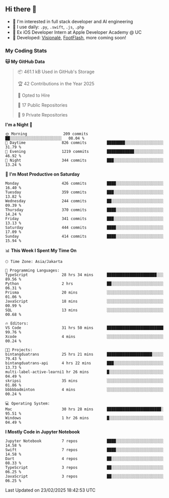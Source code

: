 ## Hi there 👋

- 🤖 I'm interested in full stack developer and AI engineering
- 🌱 I use daily: `.py`, `.swift`, `.js`, `.php`
- 🍎 Ex iOS Developer Intern at Apple Developer Academy @ UC
- 🔨 Developed: [Visionalé](https://apps.apple.com/id/app/visional%C3%A9/id6737191146), [FootFlash](https://apps.apple.com/id/app/footflash/id6550905078), more coming soon!

### My Coding Stats

<!--START_SECTION:waka-->
**🐱 My GitHub Data** 

> 📦 461.1 kB Used in GitHub's Storage 
 > 
> 🏆 42 Contributions in the Year 2025
 > 
> 💼 Opted to Hire
 > 
> 📜 17 Public Repositories 
 > 
> 🔑 9 Private Repositories 
 > 
**I'm a Night 🦉** 

```text
🌞 Morning                209 commits         ██░░░░░░░░░░░░░░░░░░░░░░░   08.04 % 
🌆 Daytime                826 commits         ████████░░░░░░░░░░░░░░░░░   31.79 % 
🌃 Evening                1219 commits        ████████████░░░░░░░░░░░░░   46.92 % 
🌙 Night                  344 commits         ███░░░░░░░░░░░░░░░░░░░░░░   13.24 % 
```
📅 **I'm Most Productive on Saturday** 

```text
Monday                   426 commits         ████░░░░░░░░░░░░░░░░░░░░░   16.40 % 
Tuesday                  359 commits         ███░░░░░░░░░░░░░░░░░░░░░░   13.82 % 
Wednesday                244 commits         ██░░░░░░░░░░░░░░░░░░░░░░░   09.39 % 
Thursday                 370 commits         ████░░░░░░░░░░░░░░░░░░░░░   14.24 % 
Friday                   341 commits         ███░░░░░░░░░░░░░░░░░░░░░░   13.13 % 
Saturday                 444 commits         ████░░░░░░░░░░░░░░░░░░░░░   17.09 % 
Sunday                   414 commits         ████░░░░░░░░░░░░░░░░░░░░░   15.94 % 
```


📊 **This Week I Spent My Time On** 

```text
🕑︎ Time Zone: Asia/Jakarta

💬 Programming Languages: 
TypeScript               28 hrs 34 mins      ██████████████████████░░░   89.56 % 
Python                   2 hrs               ██░░░░░░░░░░░░░░░░░░░░░░░   06.31 % 
Prisma                   20 mins             ░░░░░░░░░░░░░░░░░░░░░░░░░   01.06 % 
JavaScript               18 mins             ░░░░░░░░░░░░░░░░░░░░░░░░░   00.99 % 
SQL                      13 mins             ░░░░░░░░░░░░░░░░░░░░░░░░░   00.68 % 

🔥 Editors: 
VS Code                  31 hrs 50 mins      █████████████████████████   99.76 % 
Xcode                    4 mins              ░░░░░░░░░░░░░░░░░░░░░░░░░   00.24 % 

🐱‍💻 Projects: 
bintangduatrans          25 hrs 21 mins      ████████████████████░░░░░   79.43 % 
bintangduatrans-api      4 hrs 22 mins       ███░░░░░░░░░░░░░░░░░░░░░░   13.73 % 
multi-label-active-learni1 hr 26 mins        █░░░░░░░░░░░░░░░░░░░░░░░░   04.49 % 
skripsi                  35 mins             ░░░░░░░░░░░░░░░░░░░░░░░░░   01.86 % 
bbbbbadminton            4 mins              ░░░░░░░░░░░░░░░░░░░░░░░░░   00.24 % 

💻 Operating System: 
Mac                      30 hrs 28 mins      ████████████████████████░   95.51 % 
Windows                  1 hr 26 mins        █░░░░░░░░░░░░░░░░░░░░░░░░   04.49 % 
```

**I Mostly Code in Jupyter Notebook** 

```text
Jupyter Notebook         7 repos             ████░░░░░░░░░░░░░░░░░░░░░   14.58 % 
Swift                    7 repos             ████░░░░░░░░░░░░░░░░░░░░░   14.58 % 
Dart                     4 repos             ██░░░░░░░░░░░░░░░░░░░░░░░   08.33 % 
TypeScript               3 repos             ██░░░░░░░░░░░░░░░░░░░░░░░   06.25 % 
JavaScript               3 repos             ██░░░░░░░░░░░░░░░░░░░░░░░   06.25 % 
```




 Last Updated on 23/02/2025 18:42:53 UTC
<!--END_SECTION:waka-->

<!--
**nico-samuelson/nico-samuelson** is a ✨ _special_ ✨ repository because its `README.md` (this file) appears on your GitHub profile.

Here are some ideas to get you started:

- 🔭 I’m currently working on ...
- 🌱 I’m currently learning ...
- 👯 I’m looking to collaborate on ...
- 🤔 I’m looking for help with ...
- 💬 Ask me about ...
- 📫 How to reach me: ...
- 😄 Pronouns: ...
- ⚡ Fun fact: ...
-->
